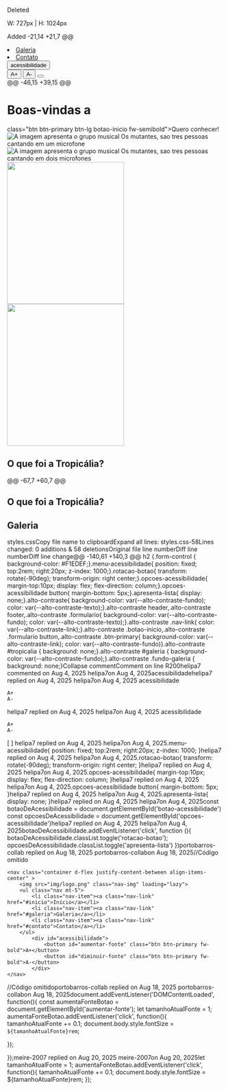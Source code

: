 Deleted

W: 727px | H: 1024px

 Added
-21,14 +21,7 @@                <li class="nav-item"><a class="nav-link" href="#galeria">Galeria</a></li>                <li class="nav-item"><a class="nav-link" href="#contato">Contato</a></li>            </ul>            <div id="acessibilidade" class="menu-acessibilidade">                 <button id="botao-acessibilidade" class="btn btn-primary fw-bold rotacao-botao" aria-expanded="false">acessibilidade</button>                <div id="opcoes-acessibilidade" class="opcoes-acessibilidade apresenta-lista">                    <button id="aumentar-fonte" class="btn btn-primary fw-bold" aria-label="Aumentar o tamanho da fonte">A+</button>                    <button id="diminuir-fonte" class="btn btn-primary fw-bold" aria-label="diminuir o tamanho da fonte">A-</button>                    <button id="alterna-contraste" class="btn btn-primary fw-bold" aria-label="Alterna o contraste de cores"> <i class="bi bi-shadows"></i></button>                         </div>            </div>                    </nav>    </header>@@ -46,15 +39,15 @@ <h1 class="display-4 text-white fst-italic fw-bold">Boas-vindas a</h1>                        class="btn btn-primary btn-lg botao-inicio fw-semibold">Quero                        conhecer!</a>                </div>                <img src="img/lossy-page1-640px-Os_Mutantes.tif (1).png" alt="A imagem apresenta o grupo musical Os mutantes, sao tres pessoas cantando em um microfone" title="Os mutantes - CC0 Domínio Público / Acervo Arquivo Nacional" class="img-fluid img-inicio">                <img src="img/lossy-page1-640px-Os_Mutantes.tif (1).png" alt="A imagem apresenta o grupo musical Os mutantes, sao tres pessoas cantando em  dois microfones" title="Os mutantes - CC0 Domínio Público / Acervo Arquivo Nacional" class="img-fluid img-inicio">              </div>        </section>        <section id="tropicalia" class="my-5 pt-6 secao-tropicalia" tabindex="0" aria-label="Seção explicativa sobre a tropicália">        <section id="tropicalia" class="my-5 pt-6 secao-tropicalia">            <div class="container d-flex align-items-center ">                <div class="col-4 d-flex justify-content-center fundo-galeria">                    <img src="img/image (1).png" class="rounded-pill" width="273" height="331" loading="lazy">                <div class="col-4 d-flex justify-content-center">                    <img src="img/image (1).png" class="rounded-pill" alt="" width="273" height="331" loading="lazy">                </div>                <div class="col-5">                    <h2>O que foi a Tropicália?</h2>@@ -67,7 +60,7 @@ <h2>O que foi a Tropicália?</h2>            </div>        </section>        <section id="galeria" tabindex="0" aria-label="Seção de galeria de imagens">        <section id="galeria">            <h2 class="text-center pt-5">Galeria</h2>            <div class="container p-3 mt-3 fundo-galeria ">
‎styles.cssCopy file name to clipboardExpand all lines: styles.css-58Lines changed: 0 additions & 58 deletionsOriginal file line numberDiff line numberDiff line change@@ -140,61 +140,3 @@ h2 {.form-control {    background-color: #F1EDEF;}.menu-acessibilidade{    position: fixed;    top:2rem;    right:20px;    z-index: 1000;}.rotacao-botao{    transform: rotate(-90deg);    transform-origin: right center;}.opcoes-acessibilidade{    margin-top:10px;    display: flex;    flex-direction: column;}.opcoes-acessibilidade button{    margin-bottom: 5px;}.apresenta-lista{    display: none;}.alto-contraste{    background-color: var(--alto-contraste-fundo);    color: var(--alto-contraste-texto);}.alto-contraste header,.alto-contraste footer,.alto-contraste .formulario{    background-color: var(--alto-contraste-fundo);    color: var(--alto-contraste-texto);}.alto-contraste .nav-link{    color: var(--alto-contraste-link);}.alto-contraste .botao-inicio,.alto-contraste .formulario button,.alto-contraste .btn-primary{    background-color: var(--alto-contraste-link);    color: var(--alto-contraste-fundo)}.alto-contraste #tropicalia {    background: none;}.alto-contraste #galeria {    background-color: var(--alto-contraste-fundo);}.alto-contraste .fundo-galeria {    background: none;}Collapse commentComment on line R200helipa7 commented on Aug 4, 2025 helipa7on Aug 4, 2025acessibilidadehelipa7 replied on Aug 4, 2025 helipa7on Aug 4, 2025
  acessibilidade
  
    A+
    A-
  
helipa7 replied on Aug 4, 2025 helipa7on Aug 4, 2025
  acessibilidade
  
    A+
    A-
  


[ ]
helipa7 replied on Aug 4, 2025 helipa7on Aug 4, 2025.menu-acessibilidade{
position: fixed;
top:2rem;
right:20px;
z-index: 1000;
}helipa7 replied on Aug 4, 2025 helipa7on Aug 4, 2025.rotacao-botao{
transform: rotate(-90deg);
transform-origin: right center;
}helipa7 replied on Aug 4, 2025 helipa7on Aug 4, 2025.opcoes-acessibilidade{
margin-top:10px;
display: flex;
flex-direction: column;
}helipa7 replied on Aug 4, 2025 helipa7on Aug 4, 2025.opcoes-acessibilidade button{
margin-bottom: 5px;
}helipa7 replied on Aug 4, 2025 helipa7on Aug 4, 2025.apresenta-lista{
display: none;
}helipa7 replied on Aug 4, 2025 helipa7on Aug 4, 2025const botaoDeAcessibilidade = document.getElementById('botao-acessibilidade')
const opcoesDeAcessibilidade = document.getElementById('opcoes-acessibilidade')helipa7 replied on Aug 4, 2025 helipa7on Aug 4, 2025botaoDeAcessibilidade.addEventListener('click', function (){
botaoDeAcessibilidade.classList.toggle('rotacao-botao');
opcoesDeAcessibilidade.classList.toggle('apresenta-lista')
})portobarros-collab replied on Aug 18, 2025 portobarros-collabon Aug 18, 2025//Código omitido

    
    <nav class="container d-flex justify-content-between align-items-center" >
        <img src="img/logo.png" class="nav-img" loading="lazy">
        <ul class="nav mt-5">
            <li class="nav-item"><a class="nav-link" href="#inicio">Início</a></li>
            <li class="nav-item"><a class="nav-link" href="#galeria">Galeria</a></li>
            <li class="nav-item"><a class="nav-link" href="#contato">Contato</a></li>
        </ul>
            <div id="acessibilidade">
                <button id="aumentar-fonte" class="btn btn-primary fw-bold">A+</button>
                <button id="diminuir-fonte" class="btn btn-primary fw-bold">A-</button>
            </div>
    </nav>

    
      
    

      
    

    
  

//Código omitidoportobarros-collab replied on Aug 18, 2025 portobarros-collabon Aug 18, 2025document.addEventListener('DOMContentLoaded', function(){
const aumentaFonteBotao = document.getElementById('aumentar-fonte');
let tamanhoAtualFonte = 1;
aumentaFonteBotao.addEventListener('click', function(){
    tamanhoAtualFonte += 0.1;
    document.body.style.fontSize = `${tamanhoAtualFonte}rem`;

});

    
      
    

      
    

    
  
});meire-2007 replied on Aug 20, 2025 meire-2007on Aug 20, 2025let tamanhoAtualFonte = 1;
aumentaFonteBotao.addEventListener('click', function(){
tamanhoAtualFonte += 0.1;
document.body.style.fontSize = ${tamanhoAtualFonte}rem;
});
